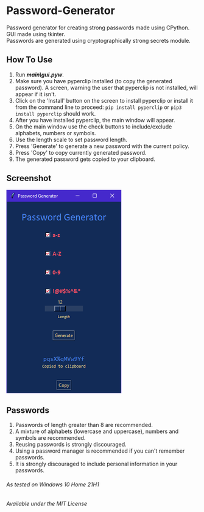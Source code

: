 # Password-Generator
Password generator for creating strong passwords made using CPython.  
GUI made using tkinter.  
Passwords are generated using cryptographically strong secrets module. 

## How To Use
1. Run ***main\gui.pyw***. 
2. Make sure you have pyperclip installed (to copy the generated password). A screen, warning the user that pyperclip is not installed, will appear if it isn't. 
3. Click on the 'Install' button on the screen to install pyperclip or install it from the command line to proceed: ```pip install pyperclip``` or ```pip3 install pyperclip``` should work.
4. After you have installed pyperclip, the main window will appear.
5. On the main window use the check buttons to include/exclude alphabets, numbers or symbols.
6. Use the length scale to set password length.
7. Press 'Generate' to generate a new password with the current policy.
8. Press 'Copy' to copy currently generated password.
9. The generated password gets copied to your clipboard.

## Screenshot
![Screenshot of main window of Password Generator](screenshot.png)

## Passwords
1. Passwords of length greater than 8 are recommended.
2. A mixture of alphabets (lowercase and uppercase), numbers and symbols are recommended.
3. Reusing passwords is strongly discouraged.
4. Using a password manager is recommended if you can't remember passwords.
5. It is strongly discouraged to include personal information in your passwords.

###### As tested on Windows 10 Home 21H1
###### Available under the MIT License
